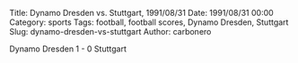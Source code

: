 Title: Dynamo Dresden vs. Stuttgart, 1991/08/31
Date: 1991/08/31 00:00
Category: sports
Tags: football, football scores, Dynamo Dresden, Stuttgart
Slug: dynamo-dresden-vs-stuttgart
Author: carbonero


Dynamo Dresden 1 - 0 Stuttgart
